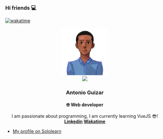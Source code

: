 ### Hi friends 💻

[![wakatime](https://wakatime.com/badge/user/fa87ad1d-652d-4da1-a193-a29cdaad4e1a.svg)](https://wakatime.com/@fa87ad1d-652d-4da1-a193-a29cdaad4e1a)

<div align="center">
  <a href="https://github.com/AntonioGuizar">
    <img src="images/antonioguizar.png" alt="Antonio Guizar Web Developer" width="150" height="150">
  </a>
  <br>
  <img src="https://github-readme-streak-stats.herokuapp.com/?user=antonioguizar">

  <h3 align="center">Antonio Guizar</h3>
  <h4 align="center">🤓 Web developer</h4>

  <p align="center">
    I am passionate about programming, I am currently learning VueJS 😎!
    <br />
    <a href="https://www.linkedin.com/in/antonio-guizar"><strong>Linkedin</strong></a>
    <a href="https://wakatime.com/@AntonioGuizar"><strong>Wakatime</strong></a>
  </p>
</div>
<div>
  <ul>
    <li><a href="https://www.sololearn.com/profile/2574905">My profile on Sololearn</a></li>
  </ul>
</div>
